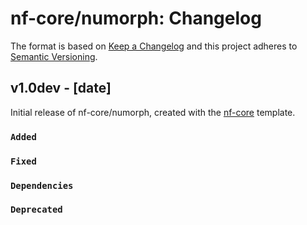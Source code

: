 # nf-core/numorph: Changelog

The format is based on [Keep a Changelog](https://keepachangelog.com/en/1.0.0/)
and this project adheres to [Semantic Versioning](https://semver.org/spec/v2.0.0.html).

## v1.0dev - [date]

Initial release of nf-core/numorph, created with the [nf-core](https://nf-co.re/) template.

### `Added`

### `Fixed`

### `Dependencies`

### `Deprecated`
